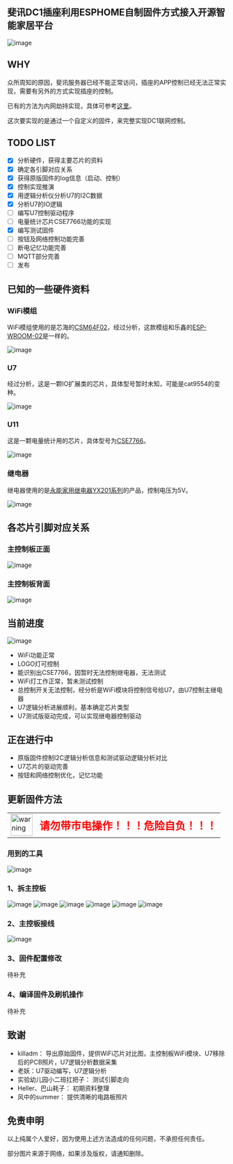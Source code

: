 ## 斐讯DC1插座利用ESPHOME自制固件方式接入开源智能家居平台

![image](https://github.com/Samuel-0-0/dc1-esphome-home-assistant/blob/master/image/%E4%BA%A7%E5%93%81%E5%9B%BE2.jpg?raw=true)

## WHY
众所周知的原因，斐讯服务器已经不能正常访问，插座的APP控制已经无法正常实现，需要有另外的方式实现插座的控制。

已有的方法为内网劫持实现，具体可参考[这里](https://bbs.hassbian.com/thread-5637-1-1.html)。

这次要实现的是通过一个自定义的固件，来完整实现DC1联网控制。

## TODO LIST
- [x] 分析硬件，获得主要芯片的资料
- [x] 确定各引脚对应关系
- [x] 获得原版固件的log信息（启动、控制）
- [x] 控制实现推演
- [x] 用逻辑分析仪分析U7的I2C数据
- [x] 分析U7的IO逻辑
- [ ] 编写U7控制驱动程序
- [ ] 电量统计芯片CSE7766功能的实现
- [x] 编写测试固件
- [ ] 按钮及网络控制功能完善
- [ ] 断电记忆功能完善
- [ ] MQTT部分完善
- [ ] 发布

## 已知的一些硬件资料
### WiFi模组
WiFi模组使用的是芯海的[CSM64F02](https://github.com/Samuel-0-0/dc1-esphome-home-assistant/blob/master/doc/CSM64F02%20WiFi%E6%A8%A1%E7%BB%84%E7%94%A8%E6%88%B7%E6%89%8B%E5%86%8CV1.3.pdf)，经过分析，这款模组和乐鑫的[ESP-WROOM-02](https://github.com/Samuel-0-0/dc1-esphome-home-assistant/blob/master/doc/esp-wroom-02%E6%8A%80%E6%9C%AF%E8%A7%84%E6%A0%BC%E4%B9%A6.pdf)是一样的。

![image](https://github.com/Samuel-0-0/dc1-esphome-home-assistant/blob/master/image/WiFi%E6%A8%A1%E7%BB%84.jpg?raw=true)
### U7
经过分析，这是一颗IO扩展类的芯片，具体型号暂时未知，可能是cat9554的变种。

![image](https://github.com/Samuel-0-0/dc1-esphome-home-assistant/blob/master/image/U7.jpg?raw=true)
### U11
这是一颗电量统计用的芯片，具体型号为[CSE7766](https://github.com/Samuel-0-0/dc1-esphome-home-assistant/blob/master/doc/U11_CSE7766%E7%94%A8%E6%88%B7%E6%89%8B%E5%86%8C.pdf)。

![image](https://github.com/Samuel-0-0/dc1-esphome-home-assistant/blob/master/image/U11%E7%94%B5%E9%87%8F%E7%BB%9F%E8%AE%A1%E8%8A%AF%E7%89%87.jpg?raw=true)
### 继电器
继电器使用的是[永能家用继电器YX201系列](https://github.com/Samuel-0-0/dc1-esphome-home-assistant/blob/master/doc/%E6%B0%B8%E8%83%BD%E5%AE%B6%E7%94%A8%E7%BB%A7%E7%94%B5%E5%99%A8YX201.pdf)的产品，控制电压为5V。

![image](https://github.com/Samuel-0-0/dc1-esphome-home-assistant/blob/master/image/%E7%BB%A7%E7%94%B5%E5%99%A8.jpg?raw=true)

## 各芯片引脚对应关系
### 主控制板正面
![image](https://github.com/Samuel-0-0/dc1-esphome-home-assistant/blob/master/image/%E4%B8%BB%E6%8E%A7%E5%88%B6%E6%9D%BF%E6%AD%A3%E9%9D%A2_%E6%A0%87%E6%B3%A8.jpg?raw=true)

### 主控制板背面
![image](https://github.com/Samuel-0-0/dc1-esphome-home-assistant/blob/master/image/%E4%B8%BB%E6%8E%A7%E5%88%B6%E6%9D%BF%E8%83%8C%E9%9D%A2_%E6%A0%87%E6%B3%A8.jpg?raw=true)

## 当前进度
![image](https://github.com/Samuel-0-0/phicomm_dc1-esphome/blob/master/cookbook/test2.jpg?raw=true)

- WiFi功能正常
- LOGO灯可控制
- 能识别出CSE7766，因暂时无法控制继电器，无法测试
- WiFi灯工作正常，暂未测试控制
- 总控制开关无法控制，经分析是WiFi模块将控制信号给U7，由U7控制主继电器
- U7逻辑分析进展顺利，基本确定芯片类型
- U7测试版驱动完成，可以实现继电器控制驱动


## 正在进行中
- 原版固件控制I2C逻辑分析信息和测试驱动逻辑分析对比
- U7芯片的驱动完善
- 按钮和网络控制优化，记忆功能

## 更新固件方法

<html>
<table border="0">
  <tr>
    <td><img style="width:50px;height:50px" src="https://github.com/Samuel-0-0/phicomm_dc1-esphome/blob/master/cookbook/warning.png?raw=true" alt="warning" /></td>
    <td><b><font size="5" color="red">请勿带市电操作！！！危险自负！！！</font></b></td>
  </tr>
</table>
</html>

### 用到的工具
![image](https://github.com/Samuel-0-0/phicomm_dc1-esphome/blob/master/cookbook/%E6%8B%86%E6%9C%BA%E5%B7%A5%E5%85%B7.jpg?raw=true)

### 1、拆主控板
![image](https://github.com/Samuel-0-0/phicomm_dc1-esphome/blob/master/cookbook/1.jpg?raw=true)
![image](https://github.com/Samuel-0-0/phicomm_dc1-esphome/blob/master/cookbook/2.jpg?raw=true)
![image](https://github.com/Samuel-0-0/phicomm_dc1-esphome/blob/master/cookbook/3.jpg?raw=true)
![image](https://github.com/Samuel-0-0/phicomm_dc1-esphome/blob/master/cookbook/4.jpg?raw=true)
![image](https://github.com/Samuel-0-0/phicomm_dc1-esphome/blob/master/cookbook/5.jpg?raw=true)
![image](https://github.com/Samuel-0-0/phicomm_dc1-esphome/blob/master/cookbook/6.jpg?raw=true)
### 2、主控板接线
![image](https://github.com/Samuel-0-0/phicomm_dc1-esphome/blob/master/cookbook/%E6%8E%A5%E7%BA%BF%E5%9B%BE.jpg?raw=true)
### 3、固件配置修改
待补充
### 4、编译固件及刷机操作
待补充

## 致谢
- killadm：  导出原始固件，提供WiFi芯片对比图，主控制板WiFi模块、U7移除后的PCB照片，U7逻辑分析数据采集
- 老妖：U7驱动编写，U7逻辑分析
- 实验幼儿园小二班扛把子：  测试引脚走向
- Heller、巴山耗子： 初期资料整理
- 风中的summer： 提供清晰的电路板照片

## 免责申明
以上纯属个人爱好，因为使用上述方法造成的任何问题，不承担任何责任。

部分图片来源于网络，如果涉及版权，请通知删除。